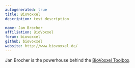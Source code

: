 ```yaml
---
autogenerated: true
title: BioVoxxel
description: test description

name: Jan Brocher
affiliation: BioVoxxel
forum: biovoxxel
github: biovoxxel
website: http://www.biovoxxel.de/
---
```


Jan Brocher is the powerhouse behind the [BioVoxxel Toolbox](/plugins/biovoxxel-toolbox).
